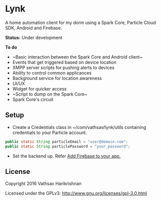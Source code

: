 # Lynk
A home automation client for my dorm using a Spark Core, Particle Cloud SDK, Android and Firebase.

**Status:** Under development

**To do**
* ~Basic interaction between the Spark Core and Android client~
* Events that get triggered based on device location
* XMPP server scripts for pushing alerts to devices
* Ability to control common applicances
* Background service for location awareness
* UI/UX
* Widget for quicker access
* ~Script to dump on the Spark Core~
* Spark Core's circuit

## Setup
* Create a Credentials class in ~/com/vathsav/lynk/utils containing credentials to your Particle account.

```java
public static String particleEmail = "user@domain.com";
public static String particlePassword = "your_password";
```
* Set the backend up. Refer [Add Firebase to your app.](https://firebase.google.com/docs/android/setup#add_firebase_to_your_app)

## License

Copyright 2016 Vathsav Harikrishnan

Licensed under the GPLv3: http://www.gnu.org/licenses/gpl-3.0.html
